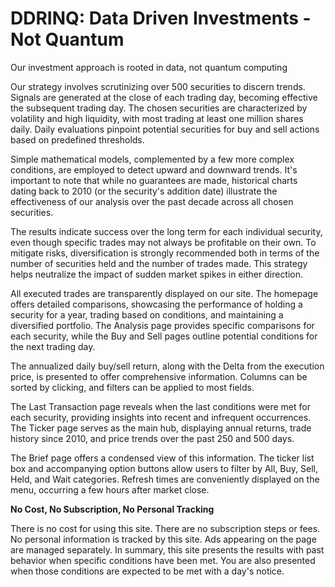 # DDRINQ: Data Driven Investments - Not Quantum
Our investment approach is rooted in data, not quantum computing

Our strategy involves scrutinizing over 500 securities to discern trends.
Signals are generated at the close of each trading day, becoming effective the subsequent trading day.
The chosen securities are characterized by volatility and high liquidity, with most trading at least one million shares daily.
Daily evaluations pinpoint potential securities for buy and sell actions based on predefined thresholds.

Simple mathematical models, complemented by a few more complex conditions, are employed to detect upward and downward trends.
It's important to note that while no guarantees are made, historical charts dating back to 2010 (or the security's addition date)
illustrate the effectiveness of our analysis over the past decade across all chosen securities.

The results indicate success over the long term for each individual security, even though specific trades may not always be profitable on their own.
To mitigate risks, diversification is strongly recommended both in terms of the number of securities held and the number of trades made.
This strategy helps neutralize the impact of sudden market spikes in either direction.

All executed trades are transparently displayed on our site.
The homepage offers detailed comparisons, showcasing the performance of holding a security for a year, trading based on conditions, and maintaining a diversified portfolio.
The Analysis page provides specific comparisons for each security, while the Buy and Sell pages outline potential conditions for the next trading day.

The annualized daily buy/sell return, along with the Delta from the execution price, is presented to offer comprehensive information.
Columns can be sorted by clicking, and filters can be applied to most fields.

The Last Transaction page reveals when the last conditions were met for each security, providing insights into recent and infrequent occurrences.
The Ticker page serves as the main hub, displaying annual returns, trade history since 2010, and price trends over the past 250 and 500 days.

The Brief page offers a condensed view of this information.
The ticker list box and accompanying option buttons allow users to filter by All, Buy, Sell, Held, and Wait categories.
Refresh times are conveniently displayed on the menu, occurring a few hours after market close.

**No Cost, No Subscription, No Personal Tracking**

There is no cost for using this site.
There are no subscription steps or fees.
No personal information is tracked by this site.
Ads appearing on the page are managed separately.
In summary, this site presents the results with past behavior when specific conditions have been met.
You are also presented when those conditions are expected to be met with a day's notice.
